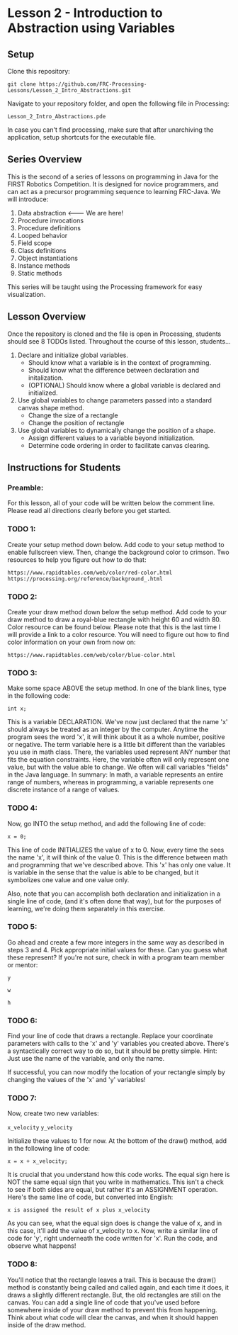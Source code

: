 # Lesson 2 - Introduction to Abstraction using Variables

## Setup

Clone this repository:

`git clone https://github.com/FRC-Processing-Lessons/Lesson_2_Intro_Abstractions.git`

Navigate to your repository folder, and open the following file in Processing:

`Lesson_2_Intro_Abstractions.pde`

In case you can't find processing, make sure that after unarchiving the application, setup shortcuts for the executable file.

## Series Overview
This is the second of a series of lessons on programming in Java for the FIRST Robotics Competition.  It is designed for novice programmers, and can act as a precursor programming sequence to learning FRC-Java.  We will introduce:

1. Data abstraction     <--- We are here!
2. Procedure invocations
3. Procedure definitions
4. Looped behavior
5. Field scope
6. Class definitions
7. Object instantiations
8. Instance methods
9. Static methods

This series will be taught using the Processing framework for easy visualization.

## Lesson Overview

Once the repository is cloned and the file is open in Processing, students should see 8 TODOs listed. Throughout the course of this lesson, students...

1. Declare and initialize global variables.
   - Should know what a variable is in the context of programming.
   - Should know what the difference between declaration and initalization.
   - (OPTIONAL) Should know where a global variable is declared and initialized.
2. Use global variables to change parameters passed into a standard canvas shape method.
   - Change the size of a rectangle
   - Change the position of rectangle 
3. Use global variables to dynamically change the position of a shape.
   - Assign different values to a variable beyond initialization.
   - Determine code ordering in order to facilitate canvas clearing.
   
## Instructions for Students

### Preamble:
For this lesson, all of your code will be written below the comment line.  Please read all directions clearly before you get started. 

### TODO 1:  
Create your setup method down below.  Add code to your setup method to enable fullscreen view.  Then, change the background color to crimson. Two resources to help you figure out how to do that:

`https://www.rapidtables.com/web/color/red-color.html`
`https://processing.org/reference/background_.html`

### TODO 2:
Create your draw method down below the setup method.  Add code to your draw method to draw a royal-blue rectangle with height 60 and width 80. Color resource can be found below.  Please note that this is the last time I will provide a link to a color resource.  You will need to figure out how to find color information on your own from now on:       

`https://www.rapidtables.com/web/color/blue-color.html`

### TODO 3: 
Make some space ABOVE the setup method.  In one of the blank lines, type in the following code:         

`int x;`    

This is a variable DECLARATION.  We've now just declared that the name 'x' should always be treated as an integer by the computer.  Anytime the program sees the word 'x', it will think about it as a whole number, positive or negative.
The term variable here is a little bit different than the variables you use in math class.  There, the variables used represent ANY number that fits the equation constraints.  Here, the variable often will only represent one value, but with the value able to change.   We often will call variables "fields" in the Java language.
In summary: In math, a variable represents an entire range of numbers, whereas in programming, a variable represents one discrete instance of a range of values.

### TODO 4: 
Now, go INTO the setup method, and add the following line of code:  

`x = 0;`

This line of code INITIALIZES the value of x to 0.  Now, every time the sees the name 'x', it will think of the value 0.  This is the difference between math and programming that we've described above.  This 'x' has only one value.  It is variable in the sense that the value is able to be changed, but it symbolizes one value and one value only.

Also, note that you can accomplish both declaration and initialization in
a single line of code, (and it's often done that way), but for the 
purposes of learning, we're doing them separately in this exercise.
          
### TODO 5: 
Go ahead and create a few more integers in the same way as described in steps 3 and 4.  Pick appropriate initial values for these.  Can you guess what these represent?  If you're not sure, check in with a program team member or mentor:

`y`

`w`

`h`

### TODO 6: 
Find your line of code that draws a rectangle.  Replace your coordinate parameters with calls to the 'x' and 'y' variables you created above. There's a syntactically correct way to do so, but it should be pretty simple.  Hint: Just use the name of the variable, and only the name.

If successful, you can now modify the location of your rectangle simply by changing the values of the 'x' and 'y' variables!

### TODO 7: 
Now, create two new variables:

`x_velocity`
`y_velocity`

Initialize these values to 1 for now.  At the bottom of the draw() method, add in the following line of code:

`x = x + x_velocity;`

It is crucial that you understand how this code works.  The equal sign  here is NOT the same equal sign that you write in mathematics.  This isn't a check to see if both sides are equal, but rather it's an  ASSIGNMENT operation.  Here's the same line of code, but converted into English:

`x is assigned the result of x plus x_velocity`

As you can see, what the equal sign does is change the value of x, and in this case, it'll add the value of x_velocity to x. Now, write a similar line of code for 'y', right underneath the code written for 'x'.  Run the code, and observe what happens!

### TODO 8: 
You'll notice that the rectangle leaves a trail.  This is because the draw() method is constantly being called and called again, and each time it does, it draws a slightly different rectangle.  But, the old rectangles are still on the canvas.  You can add a single line of code that you've used before somewhere inside of your draw method to prevent this from happening.  Think about what code will clear the canvas, and when it  should happen inside of the draw method.
